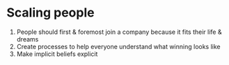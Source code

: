 # Scaling people

1. People should first & foremost join a company because it fits their life & dreams
2. Create processes to help everyone understand what winning looks like
3. Make implicit beliefs explicit
